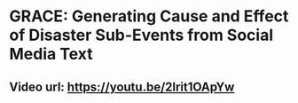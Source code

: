 # GRACE: Generating Cause and Effect of Disaster Sub-Events from Social Media Text

## Video url: https://youtu.be/2lrit1OApYw
